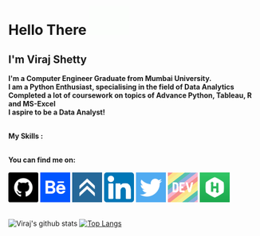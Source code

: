 # Hello There <img src = "https://github.com/VirajVShetty/VirajVShetty/blob/main/Source/hello.gif" width="80px">

## I'm Viraj Shetty

<b>I'm a Computer Engineer Graduate from Mumbai University.</br>
I am a Python Enthusiast, specialising in the field of Data Analytics </br>
Completed a lot of coursework on topics of Advance Python, Tableau, R and MS-Excel </br>
I aspire to be a Data Analyst!</b> </br></br>

<b> My Skills : </b> </br> </br>

<b> You can find me on: </b> </br> </br>
<a href="https://github.com/VirajVShetty"><img height="60" src="https://github.com/VirajVShetty/VirajVShetty/blob/main/Source/github-square.png"></a>
<a href = "https://www.behance.net/virajshetty"><img height="60" src="https://github.com/VirajVShetty/VirajVShetty/blob/main/Source/behance.png"></a>
<a href="https://www.youracclaim.com/users/viraj-shetty.d917c426"><img height="60" src="https://github.com/VirajVShetty/VirajVShetty/blob/main/Source/youracclaim.png"></a>
<a href="https://www.linkedin.com/in/virajshetty47/"><img height="60" src="https://github.com/VirajVShetty/VirajVShetty/blob/main/Source/linkedin.png"></a>
<a href="https://twitter.com/virajshetty47"><img height="60" src="https://github.com/VirajVShetty/VirajVShetty/blob/main/Source/twitter.png"></a>
<a href="https://dev.to/virajvshetty"><img height="60" src="https://github.com/VirajVShetty/VirajVShetty/blob/main/Source/devto.png"></a>
<a href = "https://www.hackerrank.com/viraj_shetty"><img height="60" src="https://github.com/VirajVShetty/VirajVShetty/blob/main/Source/hackerrank.jpg"></a>
</br></br>

![Viraj's github stats](https://github-readme-stats.vercel.app/api?username=VirajVShetty&show_icons=true&theme=radical)
[![Top Langs](https://github-readme-stats.vercel.app/api/top-langs/?username=VirajVShetty&layout=compact&theme=radical)](https://github.com/VirajVShetty)
